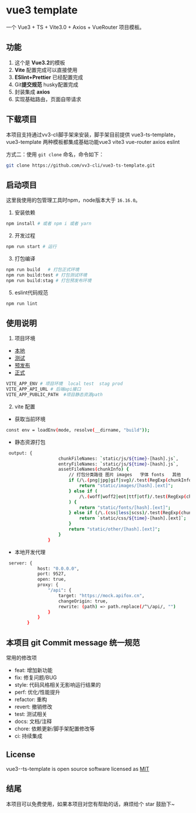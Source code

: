 # vue3 template

一个 Vue3 + TS + Vite3.0 + Axios + VueRouter 项目模板。


## 功能

1. 这个是 **Vue3.2**的模板
2. **Vite** 配置完成可以直接使用
3. **ESlint+Prettier** 已经配置完成
4. Git**提交规范** husky配置完成
5. 封装集成 **axios** 
6. 实现基础路由，页面自带请求



## 下载项目

本项目支持通过vv3-cli脚手架来安装，脚手架目前提供 vue3-ts-template，vue3-template 两种模板都集成基础功能vue3 vite3 vue-router axios  eslint



方式二：使用 `git clone` 命名，命令如下：
```bash
git clone https://github.com/vv3-cli/vue3-ts-template.git
```



## 启动项目

这里我使用的包管理工具时npm，node版本大于 `16.16.0`。


1. 安装依赖
```bash
npm install # 或者 npm i 或者 yarn
```
2. 开发过程
```bash
npm run start # 运行

```
3. 打包编译

```bash
npm run build   # 打包正式环境
npm run build:test # 打包测试环境
npm run build:stag # 打包预发布环境
```

5. eslint代码规范

```bash
npm run lint
```





## 使用说明

1. 项目环境

- [本地](./build/.env.dev.local)
- [测试](./build/.env.development)
- [预发布](./build/.env.staging)
- [正式](./build/.env.production)

```bash
VITE_APP_ENV # 项目环境  local test  stag prod
VITE_APP_API_URL # 后端api接口 
VITE_APP_PUBLIC_PATH  #项目静态资源path
```
2. vite 配置
- 获取当前环境
```bash 
const env = loadEnv(mode, resolve(__dirname, "build"));
```
- 静态资源打包

```bash
 output: {
                    chunkFileNames: `static/js/${time}-[hash].js`,
                    entryFileNames: `static/js/${time}-[hash].js`,
                    assetFileNames(chunkInfo) {
                        // 打包分类路径 图片 images   字体 fonts   其他
                        if (/\.(png|jpg|gif|svg)/.test(RegExp(chunkInfo.name) as any)) {
                            return "static/images/[hash].[ext]";
                        } else if (
                            /\.(woff|woff2|eot|ttf|otf)/.test(RegExp(chunkInfo.name) as any)
                        ) {
                            return "static/fonts/[hash].[ext]";
                        } else if (/\.(css|less|scss)/.test(RegExp(chunkInfo.name) as any)) {
                            return `static/css/${time}-[hash].[ext]`;
                        }
                        return "static/other/[hash].[ext]";
                    }
                }
```
- 本地开发代理

```bash
 server: {
            host: "0.0.0.0",
            port: 9527,
            open: true,
            proxy: {
                "/api": {
                    target: "https://mock.apifox.cn",
                    changeOrigin: true,
                    rewrite: (path) => path.replace(/^\/api/, "")
                }
            }
        }
```

## 本项目 git Commit message 统一规范


常用的修改项

- feat: 增加新功能
- fix: 修复问题/BUG
- style: 代码风格相关无影响运行结果的
- perf: 优化/性能提升
- refactor: 重构
- revert: 撤销修改
- test: 测试相关
- docs: 文档/注释
- chore: 依赖更新/脚手架配置修改等
- ci: 持续集成

## License

vue3--ts-template is open source software licensed as [MIT](./LICENSE)

## 结尾

本项目可以免费使用，如果本项目对您有帮助的话，麻烦给个 star 鼓励下~